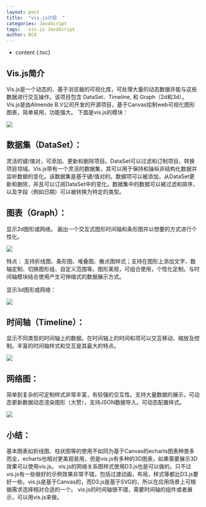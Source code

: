 ```yaml
---
layout: post
title:  "vis.js介绍  "
categories: JavaScript
tags:   vis.js JavaScript 
author: DCX
---
```


* content
{:toc}

## Vis.js简介
  Vis.js是一个动态的、基于浏览器的可视化库，可处理大量的动态数据并能与这些数据进行交互操作。该项目包含 DataSet、Timeline, 和 Graph（2d和3d）。
  Vis.js是由Almende B.V公司开发的开源项目，基于Canvas绘制web可视化图形图表，简单易用，功能强大。
下面是vis.js的模块： 






![](http://img.blog.csdn.net/20170930200142755?watermark/2/text/aHR0cDovL2Jsb2cuY3Nkbi5uZXQvRENYX2FiYw==/font/5a6L5L2T/fontsize/400/fill/I0JBQkFCMA==/dissolve/70/gravity/SouthEast)
## 数据集（DataSet）：
灵活的键/值对，可添加、更新和删除项目。DataSet可以过滤和订制项目，转换项目领域。Vis.js带有一个灵活的数据集，其可以用于保持和操纵非结构化数据并监听数据的变化。该数据集是基于键/值对的。数据项可以被添加，从DataSet更新和删除，并且可以订阅DataSet中的变化。数据集中的数据可以被过滤和排序，以及字段（例如日期）可以被转换为特定的类型。

## 图表（Graph）：
显示2d图形或网络。
画出一个交互式图形时间轴和条形图并以想要的方式进行个性化。 

 ![](http://img.blog.csdn.net/20170930200513043?watermark/2/text/aHR0cDovL2Jsb2cuY3Nkbi5uZXQvRENYX2FiYw==/font/5a6L5L2T/fontsize/400/fill/I0JBQkFCMA==/dissolve/70/gravity/SouthEast)

特点：
支持折线图、条形图、堆叠图、散点图样式；支持在图形上添加文字、数轴定制、切换图形组、自定义范围等。图形美观，可组合使用，个性化定制。与时间轴模块结合使用产生可伸缩式的数据展示方式。

显示3d图形或网络： 

![](http://img.blog.csdn.net/20170930200635792?watermark/2/text/aHR0cDovL2Jsb2cuY3Nkbi5uZXQvRENYX2FiYw==/font/5a6L5L2T/fontsize/400/fill/I0JBQkFCMA==/dissolve/70/gravity/SouthEast)

## 时间轴（Timeline）：
显示不同类型的时间轴上的数据。在时间轴上的时间和项可以交互移动、缩放及控制。丰富的时间轴样式和交互是其最大的特点。

![](http://img.blog.csdn.net/20170930200827527?watermark/2/text/aHR0cDovL2Jsb2cuY3Nkbi5uZXQvRENYX2FiYw==/font/5a6L5L2T/fontsize/400/fill/I0JBQkFCMA==/dissolve/70/gravity/SouthEast)

## 网络图：
简单到复杂的可定制样式非常丰富，有较强的交互性。支持大量数据的展示，可动态更新数据动态渲染图形（大赞），支持JSON数据导入。可动态配置样式。 

![](http://img.blog.csdn.net/20170930200918449?watermark/2/text/aHR0cDovL2Jsb2cuY3Nkbi5uZXQvRENYX2FiYw==/font/5a6L5L2T/fontsize/400/fill/I0JBQkFCMA==/dissolve/70/gravity/SouthEast)

## 小结：
   基本图表如折线图、柱状图等的使用不如同为基于Canvas的echarts图表种类多而全，echarts也相对更美观易用，但是vis.js有多种的3D图表，如果需要展示3D效果可以使用vis.js。
vis.js的网络关系图样式使用D3.js也是可以做的，只不过vis.js有一些做好的示例效果非常不错，包括过渡动画，布局，样式等都比D3.js要好一些。vis.js是基于Canvas的，而D3.js是基于SVG的，所以在应用场景上可根据需求选择相对合适的一个。
vis.js的时间轴很不错，需要时间轴的组件或者展示，可以用vis.js来做。

